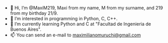 - 👋 Hi, I’m @MaxiM219, Maxi from my name, M from my surname, and 219 from my birthday 21/9.
- 👀 I’m interested in programming in Python, C, C++.
- 🌱 I’m currently learning Python and C at "Facultad de Ingenieria de Buenos Aires".
- 📫 You can send an e-mail to maximilianomuruchi@gmail.com
<!---
MaxiM219/MaxiM219 is a ✨ special ✨ repository because its `README.md` (this file) appears on your GitHub profile.
You can click the Preview link to take a look at your changes.
--->
